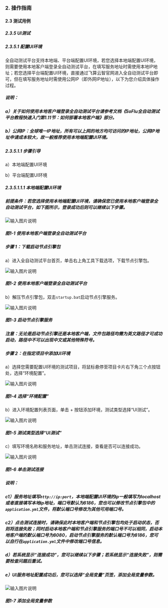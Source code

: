 ### 2. 操作指南

#### 2.3 测试用例

##### 2.3.5 UI测试

##### 2.3.5.1 配置UI环境

全自动测试平台支持本地端、平台端配置UI环境，若您选择本地端配置UI环境，则需要使用本地客户端登录全自动测试平台，在填写服务地址时需使用本地IP地址；若您选择平台端配置UI环境，直接通过飞算云智官网进入全自动测试平台即可，但在填写服务地址时需使用公网IP（即外网IP地址），以下为您介绍具体操作过程。

##### 说明：

##### a）关于如何使用本地客户端登录全自动测试平台请参考文档《SoFlu全自动测试平台教程快速入门第1.11节：如何部署本地客户端》部分。

##### b）公网IP：全球唯一IP地址，所有可以上网的地方均可访问的IP地址，公网IP地址申请成本较大，故一般推荐使用本地端配置UI环境。

##### 2.3.5.1.1 步骤引导

a）本地端配置UI环境

b）平台端配置UI环境

##### 2.3.5.1.1.1 本地端配置UI环境

##### 前提条件：若您选择使用本地端配置UI环境，请确保您已使用本地客户端登录全自动测试平台，如下图所示，登录成功后则可以继续以下步骤。

![输入图片说明](../../../images/SoFlu%E5%85%A8%E8%87%AA%E5%8A%A8%E6%B5%8B%E8%AF%95%E5%B9%B3%E5%8F%B0%E6%95%99%E7%A8%8B/2.%20%E6%93%8D%E4%BD%9C%E6%8C%87%E5%8D%97/5.%20UI%E6%B5%8B%E8%AF%95/image.png)

##### 图1-1 使用本地客户端登录全自动测试平台

##### 步骤 1：下载启动节点引擎包

a）进入全自动测试平台首页，单击右上角工具下载选项，下载节点引擎包。

![输入图片说明](../../../images/SoFlu%E5%85%A8%E8%87%AA%E5%8A%A8%E6%B5%8B%E8%AF%95%E5%B9%B3%E5%8F%B0%E6%95%99%E7%A8%8B/2.%20%E6%93%8D%E4%BD%9C%E6%8C%87%E5%8D%97/5.%20UI%E6%B5%8B%E8%AF%95/1-2.png)

##### 图1-2 使用本地客户端登录全自动测试平台

b）解压节点引擎包，双击` startup.bat `启动节点引擎服务。

![输入图片说明](../../../images/SoFlu%E5%85%A8%E8%87%AA%E5%8A%A8%E6%B5%8B%E8%AF%95%E5%B9%B3%E5%8F%B0%E6%95%99%E7%A8%8B/2.%20%E6%93%8D%E4%BD%9C%E6%8C%87%E5%8D%97/5.%20UI%E6%B5%8B%E8%AF%95/1-3.png)

##### 图1-3 启动节点引擎服务

##### 注意：无论是启动节点引擎还是本地客户端，文件包路径均需为英文路径才可成功启动，路径中不可以出现中文或其他特殊符号。

##### 步骤 2：在指定项目中添加UI环境

a）选择您需要配置UI环境的测试项目，将鼠标悬停至项目卡片右下角三个点按钮处，选择“环境配置”。

![输入图片说明](../../../images/SoFlu%E5%85%A8%E8%87%AA%E5%8A%A8%E6%B5%8B%E8%AF%95%E5%B9%B3%E5%8F%B0%E6%95%99%E7%A8%8B/2.%20%E6%93%8D%E4%BD%9C%E6%8C%87%E5%8D%97/5.%20UI%E6%B5%8B%E8%AF%95/1-4.png)

##### 图1-4 选择“环境配置”

b）进入环境配置列表页面，单击 + 按钮添加环境，测试类型选择“UI测试”。

![输入图片说明](../../../images/SoFlu%E5%85%A8%E8%87%AA%E5%8A%A8%E6%B5%8B%E8%AF%95%E5%B9%B3%E5%8F%B0%E6%95%99%E7%A8%8B/2.%20%E6%93%8D%E4%BD%9C%E6%8C%87%E5%8D%97/5.%20UI%E6%B5%8B%E8%AF%95/1-5.png)

##### 图1-5 测试类型选择“UI测试”

c）填写环境名称和服务地址，单击测试连接，查看是否可以连接成功。

![输入图片说明](../../../images/SoFlu%E5%85%A8%E8%87%AA%E5%8A%A8%E6%B5%8B%E8%AF%95%E5%B9%B3%E5%8F%B0%E6%95%99%E7%A8%8B/2.%20%E6%93%8D%E4%BD%9C%E6%8C%87%E5%8D%97/5.%20UI%E6%B5%8B%E8%AF%95/1-6.png)

##### 图1-6 单击测试连接

##### 说明：

##### c1）服务地址填写` http://ip:port `，本地端配置UI环境的ip一般填写为localhost或者直接填写本地ip地址，端口号默认为8186，您也可以修改节点引擎包中的` application.yml `文件，将默认端口号修改为其他可用端口号。

##### c2）点击测试连接时，请确保此时本地客户端和节点引擎包均处于启动状态，否则将连接失败；同时启动本地客户端和节点引擎服务的端口号不可以相同，启动本地客户端的默认端口号为8080，启动节点引擎服务的默认端口号为8186，您可以自行在` application.yml `文件中修改端口号信息。

##### d）若系统显示“连接成功”，您可以继续以下步骤；若系统显示“连接失败”，则需要检查问题后重试。

##### e）UI服务地址配置成功后，您可以选择“全局变量”页签，添加全局变量参数。

![输入图片说明](../../../images/SoFlu%E5%85%A8%E8%87%AA%E5%8A%A8%E6%B5%8B%E8%AF%95%E5%B9%B3%E5%8F%B0%E6%95%99%E7%A8%8B/2.%20%E6%93%8D%E4%BD%9C%E6%8C%87%E5%8D%97/5.%20UI%E6%B5%8B%E8%AF%95/1-7.png)

##### 图1-7 添加全局变量参数
